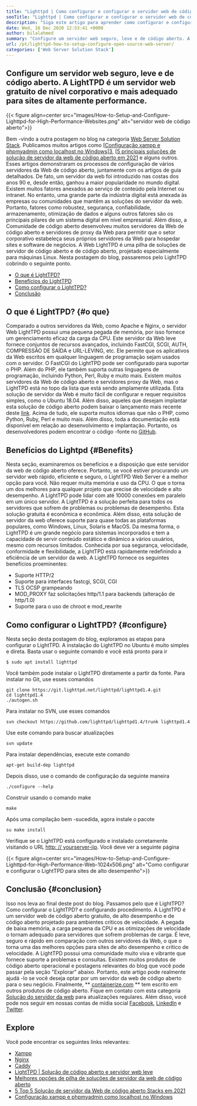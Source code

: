 ```yaml
---
title: "Lighttpd | Como configurar e configurar o servidor web de código aberto '" 
seoTitle: "Lighttpd | Como configurar e configurar o servidor web de código aberto" 
description: "Siga este artigo para aprender como configurar e configurar o servidor da web de código aberto. A LightTPD é um servidor da Web compatível que vem com controle robusto de carga da CPU." 
date: Wed, 16 Dec 2020 12:53:41 +0000
author: bilalahmed
summary: "Configure um servidor web seguro, leve e de código aberto. A LightTPD é um servidor web gratuito de nível corporativo e mais adequado para sites de altamente performance." 
url: /pt/lighttpd-how-to-setup-configure-open-source-web-server/
categories: ['Web Server Solution Stack']
---
```


## Configure um servidor web seguro, leve e de código aberto. A LightTPD é um servidor web gratuito de nível corporativo e mais adequado para sites de altamente performance.

{{< figure align=center src="images/How-to-Setup-and-Configure-Lighttpd-for-High-Performance-Websites.png" alt="servidor web de código aberto">}}

Bem -vindo a outra postagem no blog na categoria [Web Server Solution Stack][1]. Publicamos muitos artigos como [[Configuração xampp e phpmyadmin como localhost no Windows][2]][3], [[5 principais soluções de solução de servidor da web de código aberto em 2021][4] e alguns outros. Esses artigos demonstraram os processos de configuração de vários servidores da Web de código aberto, juntamente com os artigos de guia detalhados. De fato, um servidor da web foi introduzido nas costas dos anos 90 e, desde então, ganhou a maior popularidade no mundo digital. Existem muitos fatores anexados ao serviço de conteúdo pela Internet ou intranet. No entanto, uma grande parte da indústria digital está anexada às empresas ou comunidades que mantêm as soluções do servidor da web. Portanto, fatores como robustez, segurança, confiabilidade, armazenamento, otimização de dados e alguns outros fatores são os principais pilares de um sistema digital em nível empresarial.
Além disso, a Comunidade de código aberto desenvolveu muitos servidores da Web de código aberto e servidores de proxy da Web para permitir que o setor corporativo estabeleça seus próprios servidores da Web para hospedar sites e software de negócios. A Web LightTPD é uma pilha de soluções de servidor de código aberto e de código aberto, projetado especialmente para máquinas Linux. Nesta postagem do blog, passaremos pelo LightTPD cobrindo o seguinte ponto.
  * [O que é LightTPD?][5]
  * [Benefícios do LightTPD][6]
  * [Como configurar o LightTPD?][7]
  * [Conclusão][8]

## O que é LightTPD? {#o que}
Comparado a outros servidores da Web, como Apache e Nginx, o servidor Web LightTPD possui uma pequena pegada de memória, por isso fornece um gerenciamento eficaz da carga da CPU. Este servidor da Web leve fornece conjuntos de recursos avançados, incluindo FastCGI, SCGI, AUTH, COMPRESSÃO DE SAÍDA e URL-LEVING, etc. Ele permite que os aplicativos da Web escritos em qualquer linguagem de programação sejam usados ​​com o servidor. O FastCGI do LightTPD pode ser configurado para suportar o PHP. Além do PHP, ele também suporta outras linguagens de programação, incluindo Python, Perl, Ruby e muito mais.
Existem muitos servidores da Web de código aberto e servidores proxy da Web, mas o LightTPD está no topo da lista que está sendo amplamente utilizada. Esta solução de servidor da Web é muito fácil de configurar e requer requisitos simples, como o Ubuntu 18.04. Além disso, aqueles que desejam implantar esta solução de código aberto podem baixar o lançamento mais recente deste [link][9]. Acima de tudo, ele suporta muitos idiomas que não o PHP, como Python, Ruby, Perl e muito mais. Além disso, toda a documentação está disponível em relação ao desenvolvimento e implantação. Portanto, os desenvolvedores podem encontrar o código -fonte no [GitHub][10].

## Benefícios do Lightpd {#Benefits}
Nesta seção, examinaremos os benefícios e a disposição que este servidor da web de código aberto oferece. Portanto, se você estiver procurando um servidor web rápido, eficiente e seguro, o LightTPD Web Server é a melhor opção para você. Não requer muita memória e uso da CPU. O que o torna um dos melhores para qualquer projeto que precise de velocidade e alto desempenho. A LightTPD pode lidar com até 10000 conexões em paralelo em um único servidor. A LightTPD é a solução perfeita para todos os servidores que sofrem de problemas ou problemas de desempenho. Esta solução gratuita é econômica e econômica.
Além disso, esta solução de servidor da web oferece suporte para quase todas as plataformas populares, como Windows, Linux, Solaris e MacOS. Da mesma forma, o LightTPD é um grande negócio para sistemas incorporados e tem a capacidade de servir conteúdo estático e dinâmico a vários usuários, mesmo com recursos limitados. Conhecida por sua segurança, velocidade, conformidade e flexibilidade, a LightTPD está rapidamente redefinindo a eficiência de um servidor da web.
A LightTPD fornece os seguintes benefícios proeminentes:
  * Suporte HTTP/2
  * Suporte para interfaces fastcgi, SCGI, CGI
  * TLS OCSP grampeando
  * MOD_PROXY faz solicitações http/1.1 para backends (alteração de http/1.0)
  * Suporte para o uso de chroot e mod_rewrite

## Como configurar o LightTPD? {#configure}
Nesta seção desta postagem do blog, exploramos as etapas para configurar o LightTPD. A instalação do LightTPD no Ubuntu é muito simples e direta. Basta usar o seguinte comando e você está pronto para ir
```
$ sudo apt install lighttpd
```
Você também pode instalar o LightTPD diretamente a partir da fonte. Para instalar no Git, use esses comandos
```
git clone https://git.lighttpd.net/lighttpd/lighttpd1.4.git
cd lighttpd1.4
./autogen.sh
```
Para instalar no SVN, use esses comandos
```
svn checkout https://github.com/lighttpd/lighttpd1.4/trunk lighttpd1.4
```
Use este comando para buscar atualizações
```
svn update
```
Para instalar dependências, execute este comando
```
apt-get build-dep lighttpd
```
Depois disso, use o comando de configuração da seguinte maneira
```
./configure --help
```
Construir usando o comando make
```
make
```
Após uma compilação bem -sucedida, agora instale o pacote
```
su make install
```
Verifique se o LightTPD está configurado e instalado corretamente visitando o URL [http: // yourserver-iip][11]. Você deve ver a seguinte página

{{< figure align=center src="images/How-to-Setup-and-Configure-Lighttpd-for-High-Performance-Web-1024x506.png" alt="Como configurar e configurar o LightTPD para sites de alto desempenho">}}


## Conclusão {#conclusion}
Isso nos leva ao final deste post do blog. Passamos pelo que é LightTPD? Como configurar o LightTPD? e configurando procedimento. A LightTPD é um servidor web de código aberto gratuito, de alto desempenho e de código aberto projetado para ambientes críticos de velocidade. A pegada de baixa memória, a carga pequena da CPU e as otimizações de velocidade o tornam adequado para servidores que sofrem problemas de carga. É leve, seguro e rápido em comparação com outros servidores da Web, o que o torna uma das melhores opções para sites de alto desempenho e crítico de velocidade. A LightTPD possui uma comunidade muito viva e vibrante que fornece suporte a problemas e consultas. Existem muitos produtos de código aberto operacional e postagens relevantes do blog que você pode passar pela seção "Explorar" abaixo. Portanto, este artigo pode realmente ajudá -lo se você deseja optar por um servidor da web de código aberto para o seu negócio.
Finalmente, ** [containerize.com][12] ** tem escrito em outros produtos de código aberto. Fique em contato com esta categoria [Solução do servidor da web][1] para atualizações regulares. Além disso, você pode nos seguir em nossas contas de mídia social [Facebook][13], [LinkedIn][14] e [Twitter][15].

## Explore
Você pode encontrar os seguintes links relevantes:
  * [Xampp][16]
  * [Nginx][17]
  * [Caddy][18]
  * [LightTPD | Solução de código aberto e servidor web leve][19]
  * [Melhores opções de pilha de soluções de servidor da web de código aberto][1]
  * [5 Top 5 Solução de servidor da Web de código aberto Stacks em 2021][4]
  * [Configuração xampp e phpmyadmin como localhost no Windows][2]

  
[1]: https://products.containerize.com/solution-stack/
[2]: https://blog.containerize.com/database-management-software/how-to-setup-xampp-and-phpmyadmin-as-localhost-on-windows/
[3]: https://blog.containerize.com/2020/12/16/setup-and-configure-lighttpd-web-server-for-high-performance-websites/
[4]: https://blog.containerize.com/2021/01/08/top-5-open-source-web-server-solution-stacks-in-2021/
[5]: #what
[6]: #benefits
[7]: #configure
[8]: #conclusion
[9]: http://www.lighttpd.net/download/
[10]: https://github.com/lighttpd/lighttpd1.4
[11]: http://your-server-ip/
[12]: https://www.containerize.com/
[13]: https://web.facebook.com/containerize
[14]: https://www.linkedin.com/company/containerize/
[15]: https://twitter.com/containerize_co
[16]: https://products.containerize.com/solution-stack/xampp/
[17]: https://products.containerize.com/solution-stack/nginx/
[18]: https://products.containerize.com/solution-stack/caddy/
[19]: https://products.containerize.com/solution-stack/lighttpd
